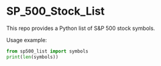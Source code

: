 # SP_500_Stock_List
This repo provides a Python list of S&P 500 stock symbols.

Usage example:

```python
from sp500_list import symbols
print(len(symbols))
```
